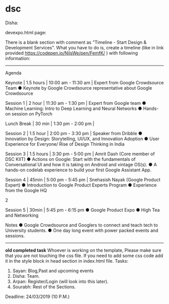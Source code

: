 # dsc

Disha:

devexpo.html page:

There is a blank section with comment as "Timeline - Start Design & Development Services". 
What you have to do is, create a timeline (like in link provided https://codepen.io/NilsWe/pen/FemfK/ ) with following information:

____________________________________________
Agenda

Keynote | 1.5 hours | 10:00 am - 11:30 am | Expert from Google Crowdsource Team
● Keynote by Google Crowdsource representative about Google Crowdsource

Session 1 | 2 hour | 11:30 am - 1:30 pm | Expert from Google team
● Machine Learning: Intro to Deep Learning and Neural Networks
● Hands-on session on PyTorch

Lunch Break | 30 min | 1:30 pm - 2:00 pm |

Session 2 | 1.5 hour | 2:00 pm - 3:30 pm | Speaker from Dribble
● Innovation by Design: Storytelling, UI/UX, and Innovation Adoption
● User Experience for Everyone/ Rise of Design Thinking in India

Session 3 | 1.5 hours | 3:30 pm - 5:00 pm | Amrit Dash (Core member of DSC KIIT)
● Actions on Google: Start with the fundamentals of Conversational UI and how it is taking
on Android and vintage OS(s).
● A hands-on codelab experience to build your first Google Assistant App.

Session 4 | 45min | 5:00 pm - 5:45 pm | Snehasish Nayak (Google Product Expert)
● Introduction to Google Product Experts Program
● Experience from the Google HQ

2

Session 5 | 30min | 5:45 pm - 6:15 pm
● Google Product Expo
● High Tea and Networking

Notes
● Google Crowdsource and Googlers to connect and teach tech to University students.
● One day long event with power packed events and sessions.

______________________________________________________________________






__old completed task__
Whoever is working on the template, Please make sure that you are not touching the css file. If you need to add some css code add it in the style block in head section in index.html file.
Tasks:
1) Sayan: Blog,Past and upcoming events
2) Disha: Team.
3) Arpan: Register/Login (will look into this later).
3) Sourabh: Rest of the Sections.

Deadline: 24/03/2019 (10 P.M.)
